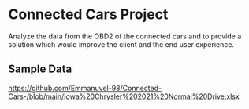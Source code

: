 
# Connected Cars Project

Analyze the data from the OBD2 of the connected cars and to provide a solution which would improve the client and the end user experience.

## Sample Data

https://github.com/Emmanuvel-98/Connected-Cars-/blob/main/Iowa%20Chrysler%202021%20Normal%20Drive.xlsx